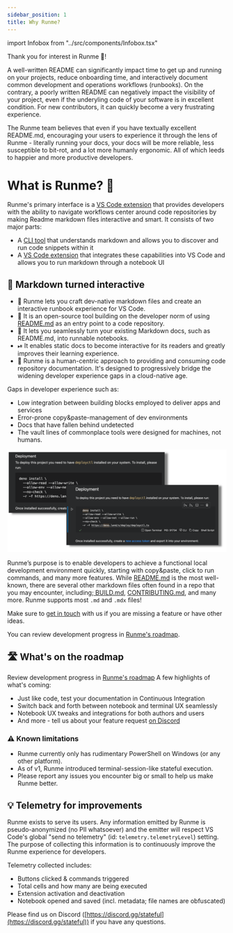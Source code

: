 ```yaml
---
sidebar_position: 1
title: Why Runme?
---
```


import Infobox from "../src/components/Infobox.tsx"

Thank you for interest in Runme 💟!

A well-written README can significantly impact time to get up and running on your projects, reduce onboarding time, and interactively document common development and operations workflows (runbooks). On the contrary, a poorly written README can negatively impact the visibility of your project, even if the underyling code of your software is in excellent condition. For new contributors, it can quickly become a very frustrating experience.

The Runme team believes that even if you have textually excellent README.md, encouraging your users to experience it through the lens of Runme - literally running your docs, your docs will be more reliable, less susceptible to bit-rot, and a lot more humanly ergonomic. All of which leeds to happier and more productive developers.

# What is Runme? 🤔​

Runme's primary interface is a [VS Code extension](https://marketplace.visualstudio.com/items?itemName=stateful.runme) that provides developers with the ability to navigate workflows center around code repositories by making Readme markdown files interactive and smart. It consists of two major parts:

* A [CLI tool](https://github.com/stateful/runme) that understands markdown and allows you to discover and run code snippets within it
* A [VS Code extension](https://marketplace.visualstudio.com/items?itemName=stateful.runme) that integrates these capabilities into VS Code and allows you to run markdown through a notebook UI

## 🤩 Markdown turned interactive

* 🏃 Runme lets you craft dev-native markdown files and create an interactive runbook experience for VS Code.
* 🙌 It is an open-source tool building on the developer norm of using [README.md](http://README.md) as an entry point to a code repository.
* 📜 It lets you seamlessly turn your existing Markdown docs, such as README.md, into runnable notebooks.
* ⏯ It enables static docs to become interactive for its readers and greatly improves their learning experience.
* 🙆 Runme is a human-centric approach to providing and consuming code repository documentation. It's designed to progressively bridge the widening developer experience gaps in a cloud-native age.

Gaps in developer experience such as:

* Low integration between building blocks employed to deliver apps and services
* Error-prone copy&paste-management of dev environments
* Docs that have fallen behind undetected
* The vault lines of commonplace tools were designed for machines, not humans.

![Readme as Notebook and Markdown side-by-side](../static/img/sidebyside.png)

Runme’s purpose is to enable developers to achieve a functional local development environment quickly, starting with copy&paste, click to run commands, and many more features. While [README.md](http://README.md) is the most well-known, there are several other markdown files often found in a repo that you may encounter, including;[ BUILD.md](http://BUILD.md), [CONTRIBUTING.md](http://CONTRIBUTING.md), and many more. Runme supports most `.md` and `.mdx` files!

<Infobox type="sidenote" title="Join Runme community!">

Make sure to [get in touch](https://discord.gg/BQm8zRCBUY) with us if you are missing a feature or have other ideas.

You can review development progress in [Runme's roadmap](https://github.com/stateful/runme/projects).

</Infobox>

## 🛣 What's on the roadmap

Review development progress in [Runme's roadmap](https://github.com/stateful/runme/projects) A few highlights of what's coming:

* Just like code, test your documentation in Continuous Integration
* Switch back and forth between notebook and terminal UX seamlessly
* Notebook UX tweaks and integrations for both authors and users
* And more - tell us about your feature request [on Discord](https://discord.gg/stateful)

### ⚠️ Known limitations

* Runme currently only has rudimentary PowerShell on Windows (or any other platform).
* As of v1, Runme introduced terminal-session-like stateful execution.
* Please report any issues you encounter big or small to help us make Runme better.

## 💡 Telemetry for improvements

Runme exists to serve its users. Any information emitted by Runme is pseudo-anonymized (no PII whatsoever) and the emitter will respect VS Code's global "send no telemetry" (id: `telemetry.telemetryLevel`) setting. The purpose of collecting this information is to continuously improve the Runme experience for developers.

Telemetry collected includes:

* Buttons clicked & commands triggered
* Total cells and how many are being executed
* Extension activation and deactivation
* Notebook opened and saved (incl. metadata; file names are obfuscated)

Please find us on Discord ([https://discord.gg/stateful](https://discord.gg/stateful)) if you have any questions.
